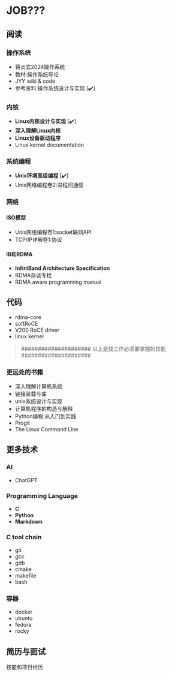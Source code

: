 # JOB???

## 阅读

### 操作系统

- 蒋炎岩2024操作系统
- 教材:操作系统导论
- JYY wiki & code
- 参考资料:操作系统设计与实现 [✔️]

### 内核

- **Linux内核设计与实现** [✔️]
- **深入理解Linux内核**
- **Linux设备驱动程序**
- Linux kernel documentation

### 系统编程

- **Unix环境高级编程** [✔️]
- Unix网络编程卷2:进程间通信

### 网络

#### ISO模型

- Unix网络编程卷1:socket联网API
- TCP/IP详解卷1:协议

#### IB和RDMA

- **InfiniBand Architecture Specification**
- RDMA杂谈专栏
- RDMA aware programming manual

## 代码

- rdma-core
- softRoCE
- V200 RoCE driver
- linux kernel

> ##################### 以上是找工作必须要掌握的技能 #####################

### 更远处的书籍

- 深入理解计算机系统
- 链接装载与库
- unix系统设计与实现
- 计算机程序的构造与解释
- Python编程:从入门到实践
- Progit
- The Linux Command Line

## 更多技术

### AI

- ChatGPT

### Programming Language

- **C**
- **Python**
- **Markdown**

### C tool chain

- git
- gcc
- gdb
- cmake
- makefile
- bash

### 容器

- docker
- ubuntu
- fedora
- rocky

## 简历与面试

技能和项目经历
